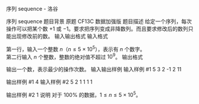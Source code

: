 



序列 sequence - 洛谷














序列 sequence
题目背景
原题 CF13C 数据加强版
题目描述
给定一个序列，每次操作可以把某个数 $+1$ 或 $-1$。要求把序列变成非降数列。而且要求修改后的数列只能出现修改前的数。
输入输出格式
输入格式

第一行，输入一个整数 $n$（$n \leq 5 \times 10^5$），表示有 $n$ 个数字。  
第二行输入 $n$ 个整数，整数的绝对值不超过 $10^9$。
输出格式

输出一个数，表示最少的操作次数。
输入输出样例
输入样例 #1
5
3 2 -1 2 11

输出样例 #1
4
输入样例 #2
5
2 1 1 1 1

输出样例 #2
1
说明
对于 $100 \%$ 的数据，$1 \le n \le 5 \times {10}^5$。






